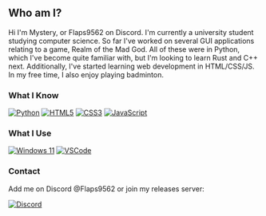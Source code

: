 ## Who am I?

Hi I'm Mystery, or Flaps9562 on Discord. I'm currently a university student studying computer science. So far I've worked on several GUI applications relating to a game, Realm of the Mad God. All of these were in Python, which I've become quite familiar with, but I'm looking to learn Rust and C++ next. Additionally, I've started learning web development in HTML/CSS/JS. In my free time, I also enjoy playing badminton.

### What I Know
[![Python](https://img.shields.io/badge/python-3670A0?style=for-the-badge&logo=python&logoColor=ffdd54)](https://www.python.org/)
[![HTML5](https://img.shields.io/badge/html5-%23E34F26.svg?style=for-the-badge&logo=html5&logoColor=white)](https://developer.mozilla.org/en-US/docs/Glossary/HTML5)
[![CSS3](https://img.shields.io/badge/css3-%231572B6.svg?style=for-the-badge&logo=css3&logoColor=white)](https://developer.mozilla.org/en-US/docs/Web/CSS)
[![JavaScript](https://img.shields.io/badge/javascript-%23323330.svg?style=for-the-badge&logo=javascript&logoColor=%23F7DF1E)](https://www.javascript.com/)

### What I Use
[![Windows 11](https://img.shields.io/badge/Windows%2011-%230079d5.svg?style=for-the-badge&logo=Windows%2011&logoColor=white)](https://www.microsoft.com/en-us/windows)
[![VSCode](https://img.shields.io/badge/-VSCode-007acc?logo=visual-studio-code&logo-color=ffffff&style=for-the-badge)](https://code.visualstudio.com/)

### Contact
Add me on Discord @Flaps9562 or join my releases server: <p>[![Discord](https://img.shields.io/badge/Discord-%235865F2.svg?style=for-the-badge&logo=discord&logoColor=white)](https://discord.gg/mdnVtbhuhM)</p>
